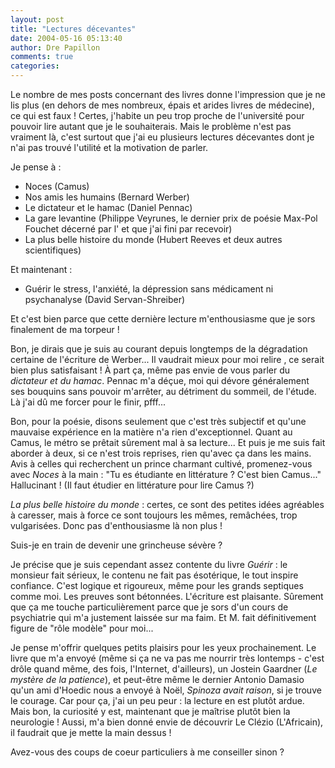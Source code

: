 ```yaml
---
layout: post
title: "Lectures décevantes"
date: 2004-05-16 05:13:40
author: Dre Papillon
comments: true
categories: 
---
```



Le nombre de mes posts concernant des livres donne l'impression que je ne lis plus (en dehors de mes nombreux, épais et arides livres de médecine), ce qui est faux !  Certes, j'habite un peu trop proche de l'université pour pouvoir lire autant que je le souhaiterais.  Mais le problème n'est pas vraiment là, c'est surtout que j'ai eu plusieurs lectures décevantes dont je n'ai pas trouvé l'utilité et la motivation de parler.

Je pense à :

-  Noces (Camus)
-  Nos amis les humains (Bernard Werber)
-  Le dictateur et le hamac (Daniel Pennac)
-  La gare levantine (Philippe Veyrunes, le dernier prix de poésie Max-Pol Fouchet décerné par l' et que j'ai fini par recevoir)
-  La plus belle histoire du monde (Hubert Reeves et deux autres scientifiques)

Et maintenant :

-  Guérir le stress, l'anxiété, la dépression sans médicament ni psychanalyse (David Servan-Shreiber)

Et c'est bien parce que cette dernière lecture m'enthousiasme que je sors finalement de ma torpeur !

Bon, je dirais que je suis au courant depuis longtemps de la dégradation certaine de l'écriture de Werber...  Il vaudrait mieux pour moi relire , ce serait bien plus satisfaisant !  À part ça, même pas envie de vous parler du *dictateur et du hamac*.  Pennac m'a déçue, moi qui dévore généralement ses bouquins sans pouvoir m'arrêter, au détriment du sommeil, de l'étude.  Là j'ai dû me forcer pour le finir, pfff...

Bon, pour la poésie, disons seulement que c'est très subjectif et qu'une mauvaise expérience en la matière n'a rien d'exceptionnel.  Quant au Camus, le métro se prêtait sûrement mal à sa lecture...  Et puis je me suis fait aborder à deux, si ce n'est trois reprises, rien qu'avec ça dans les mains.  Avis à celles qui recherchent un prince charmant cultivé, promenez-vous avec *Noces* à la main : "Tu es étudiante en littérature ?  C'est bien Camus..."  Hallucinant !  (Il faut étudier en littérature pour lire Camus ?)

*La plus belle histoire du monde* : certes, ce sont des petites idées agréables à caresser, mais à force ce sont toujours les mêmes, remâchées, trop vulgarisées.  Donc pas d'enthousiasme là non plus !

Suis-je en train de devenir une grincheuse sévère ?

Je précise que je suis cependant assez contente du livre *Guérir* : le monsieur fait sérieux, le contenu ne fait pas ésotérique, le tout inspire confiance.  C'est logique et rigoureux, même pour les grands septiques comme moi.  Les preuves sont bétonnées.  L'écriture est plaisante.  Sûrement que ça me touche particulièrement parce que je sors d'un cours de psychiatrie qui m'a justement laissée sur ma faim.  Et M.  fait définitivement figure de "rôle modèle" pour moi...

Je pense m'offrir quelques petits plaisirs pour les yeux prochainement.  Le livre que  m'a envoyé (même si ça ne va pas me nourrir très lontemps - c'est drôle quand même, des fois, l'Internet, d'ailleurs), un Jostein Gaardner (*Le mystère de la patience*), et peut-être même le dernier Antonio Damasio qu'un ami d'Hoedic nous a envoyé à Noël, *Spinoza avait raison*, si je trouve le courage.  Car pour ça, j'ai un peu peur : la lecture en est plutôt ardue.  Mais bon, la curiosité y est, maintenant que je maîtrise plutôt bien la neurologie !  Aussi,  m'a bien donné envie de découvrir Le Clézio (L'Africain), il faudrait que je mette la main dessus !

Avez-vous des coups de coeur particuliers à me conseiller sinon ?
